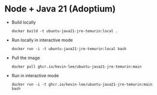 # Node + Java 21 (Adoptium)

* Build locally
  ```shell
  docker build -t ubuntu-java21-jre-temurin:local .
  ```

* Run locally in interactive mode
  ```shell
  docker run -i -t ubuntu-java21-jre-temurin:local bash
  ```

* Pull the image
  ```shell
  docker pull ghcr.io/kevin-lee/ubuntu-java21-jre-temurin:main
  ```

* Run in interactive mode
  ```shell
  docker run -i -t ghcr.io/kevin-lee/ubuntu-java21-jre-temurin:main bash
  ```
